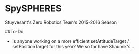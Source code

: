 # SpySPHERES
Stuyvesant's Zero Robotics Team's 2015-2016 Season

##To-Do
- Is anyone working on a more efficient setAttitudeTarget / setPositionTarget for this year? We so far have Shaumik's... 
